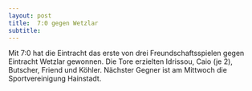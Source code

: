 ```yaml
---
layout: post
title:  7:0 gegen Wetzlar
subtitle:  
---
```


Mit 7:0 hat die Eintracht das erste von drei Freundschaftsspielen gegen Eintracht Wetzlar gewonnen. Die Tore erzielten Idrissou, Caio (je 2), Butscher, Friend und Köhler. Nächster Gegner ist am Mittwoch die Sportvereinigung Hainstadt.


